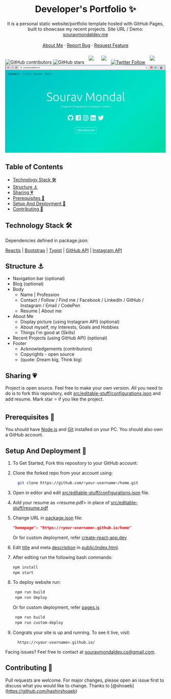 <!-- PROJECT LOGO -->
<br />
<p align="center">
  <h1 align="center">Developer's Portfolio ✨</h1>

  <p align="center">
    It is a personal static website/portfolio template hosted with GitHub Pages, built to showcase my recent projects. Site URL / Demo: 
    <a href="https://souravmondaldev.me">souravmondaldev.me</a>
    <br />
    <br />
    <a href="https://souravmondaldev.me">About Me</a>
    ·
    <a href="https://github.com/souravmondaldev/souravmondaldev.github.io/issues">Report Bug</a>
    ·
    <a href="https://github.com/souravmondaldev/souravmondaldev.github.io/issues">Request Feature</a>
  </p>
</p>

![GitHub contributors](https://img.shields.io/github/contributors/souravmondaldev/souravmondaldev.github.io?color=ffcc66&style=for-the-badge)
![GitHub stars](https://img.shields.io/github/stars/souravmondaldev/souravmondaldev.github.io?color=ffcc66&style=for-the-badge)
<img style="padding:10px;" src="https://img.shields.io/github/forks/souravmondaldev/souravmondaldev.github.io?label=Forks&style=flat-square">
<img style="padding:10px;" src="https://img.shields.io/github/languages/count/souravmondaldev/souravmondaldev.github.io?style=flat-square">
[![Twitter Follow](https://img.shields.io/twitter/follow/souravmondaldev?color=ffcc66&logo=twitter&logoColor=ffffff&style=for-the-badge)](https://twitter.com/souravmondaldev)
<img style="padding:10px;" src="https://img.shields.io/badge/Open%20Source-💕%20-9cf?style=for-the-badge"><br>
[![Site preview](/SouravMondalDEV.png)](https://souravmondaldev.me/)

## Table of Contents

- [Technology Stack 🛠️](#technology-stack-)
- [Structure ⚓](#structure-)
- [Sharing 💗](#sharing-)
- [Prerequisites 🍪](#prerequisites-)
- [Setup And Deployment 🔧](#setup-and-deployment-)
- [Contributing 🙌](#contributing-)

## Technology Stack 🛠️

Dependencies defined in package.json:

[Reactjs](https://reactjs.org/)
| [Bootstrap](https://getbootstrap.com/)
| [Typist](https://github.com/jstejada/react-typist)
| [GitHub API](https://developer.github.com/v3/repos/)
| [Instagram API](https://www.instagram.com/developer/embedding/)

## Structure ⚓

- Navigation bar (optional)
- Blog (optional)
- Body
  - Name | Profession
  - Contact / Follow / Find me / Facebook / LinkedIn / GitHub / Instagram / Email / CodePen
  - Resume | About me
- About Me
  - Display picture (using Instagram API) (optional)
  - About myself, my Interests, Goals and Hobbies
  - Things I'm good at (Skills)
- Recent Projects (using GitHub API) (optional)
- Footer
  - Acknowledgements (contributors)
  - Copyrights - open source
  - (quote: Dream big, Think big)

## Sharing 💗

Project is open source. Feel free to make your own version. All you need to do is to fork this repository, edit [src/editable-stuff/configurations.json](./src/editable-stuff/configurations.json) and add resume. Mark star ⭐ if you like the project.

## Prerequisites 🍪

You should have [Node.js](https://nodejs.org/en/) and [Git](https://git-scm.com/) installed on your PC. You should also own a GitHub account.

## Setup And Deployment 🔧

1. To Get Started, Fork this repository to your GitHub account:
2. Clone the forked repo from your account using:

   ```bash
     git clone https://github.com/<your-username>/home.git
   ```

3. Open in editor and edit [src/editable-stuff/configurations.json](./src/editable-stuff/configurations.json) file.

4. Add your resume as <resume.pdf> in place of [src/editable-stuff/resume.pdf](./src/editable-stuff/)
5. Change URL in [package.json](./package.json) file:

   ```json
   "homepage": "https://<your-username>.github.io/home"
   ```

   Or for custom deployment, refer [create-react-app.dev](https://create-react-app.dev/docs/deployment/)

6. Edit [title](./public/index.html#L34) and meta [description](./public/index.html#L13) in [public/index.html](./public/index.html).

7. After editing run the following bash commands:

   ```bash
   npm install
   npm start
   ```

8. To deploy website run:

   ```bash
    npm run build
    npm run deploy
   ```

   Or for custom deployment, refer [pages.js](./pages.js)

   ```bash
    npm run build
    npm run custom-deploy
   ```

9. Congrats your site is up and running. To see it live, visit:

   ```https
     https://<your-username>.github.io/
   ```

Facing issues? Feel free to contact at souravmondaldev.cs@gmail.com.

## Contributing 🙌

Pull requests are welcome. For major changes, please open an issue first to discuss what you would like to change.
Thanks to [@shoaeb] (https://github.com/hashirshoaeb)
